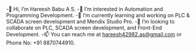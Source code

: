 -👋 Hi, I’m Hareesh Babu A S.
-👀 I’m interested in Automation and Programming Development.
-🌱 I’m currently learning and working on PLC & SCADA screen development and Mendix Studio Pro.
-💞️ I’m looking to collaborate on PLC, SCADA screen development, and Front-End Development.
-📫 You can reach me at hareesh42982.as@gmail.com or Phone No: +91 8870744910.
